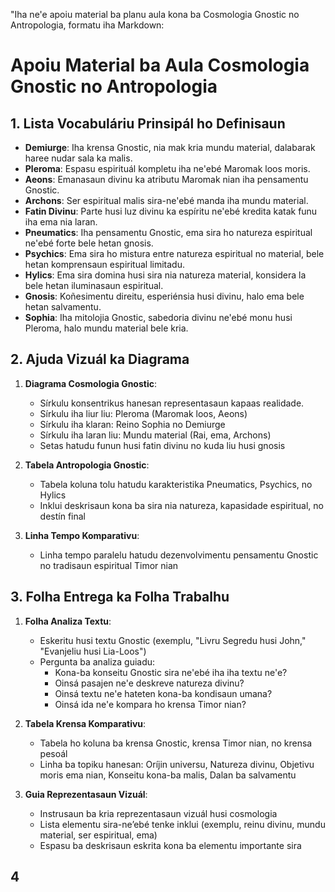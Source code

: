 "Iha ne'e apoiu material ba planu aula kona ba Cosmologia Gnostic no Antropologia, formatu iha Markdown:

# Apoiu Material ba Aula Cosmologia Gnostic no Antropologia

## 1. Lista Vocabuláriu Prinsipál ho Definisaun
- **Demiurge**: Iha krensa Gnostic, nia mak kria mundu material, dalabarak haree nudar sala ka malis.
- **Pleroma**: Espasu espirituál kompletu iha ne'ebé Maromak loos moris.
- **Aeons**: Emanasaun divinu ka atributu Maromak nian iha pensamentu Gnostic.
- **Archons**: Ser espiritual malis sira-ne'ebé manda iha mundu material.
- **Fatin Divinu**: Parte husi luz divinu ka espíritu ne'ebé kredita katak funu iha ema nia laran.
- **Pneumatics**: Iha pensamentu Gnostic, ema sira ho natureza espiritual ne'ebé forte bele hetan gnosis.
- **Psychics**: Ema sira ho mistura entre natureza espiritual no material, bele hetan komprensaun espiritual limitadu.
- **Hylics**: Ema sira domina husi sira nia natureza material, konsidera la bele hetan iluminasaun espiritual.
- **Gnosis**: Koñesimentu direitu, esperiénsia husi divinu, halo ema bele hetan salvamentu.
- **Sophia**: Iha mitolojia Gnostic, sabedoria divinu ne'ebé monu husi Pleroma, halo mundu material bele kria.

## 2. Ajuda Vizuál ka Diagrama

1. **Diagrama Cosmologia Gnostic**:
   - Sírkulu konsentrikus hanesan representasaun kapaas realidade.
   - Sírkulu iha liur liu: Pleroma (Maromak loos, Aeons)
   - Sírkulu iha klaran: Reino Sophia no Demiurge
   - Sírkulu iha laran liu: Mundu material (Rai, ema, Archons)
   - Setas hatudu funun husi fatin divinu no kuda liu husi gnosis

2. **Tabela Antropologia Gnostic**:
   - Tabela koluna tolu hatudu karakteristika Pneumatics, Psychics, no Hylics
   - Inklui deskrisaun kona ba sira nia natureza, kapasidade espiritual, no destín final

3. **Linha Tempo Komparativu**:
   - Linha tempo paralelu hatudu dezenvolvimentu pensamentu Gnostic no tradisaun espiritual Timor nian

## 3. Folha Entrega ka Folha Trabalhu

1. **Folha Analiza Textu**:
   - Eskeritu husi textu Gnostic (exemplu, "Livru Segredu husi John," "Evanjeliu husi Lia-Loos")
   - Pergunta ba analiza guiadu:
     * Kona-ba konseitu Gnostic sira ne'ebé iha iha textu ne'e?
     * Oinsá pasajen ne'e deskreve natureza divinu?
     * Oinsá textu ne'e hateten kona-ba kondisaun umana?
     * Oinsá ida ne'e kompara ho krensa Timor nian?

2. **Tabela Krensa Komparativu**:
   - Tabela ho koluna ba krensa Gnostic, krensa Timor nian, no krensa pesoál
   - Linha ba topiku hanesan: Oríjin universu, Natureza divinu, Objetivu moris ema nian, Konseitu kona-ba malis, Dalan ba salvamentu

3. **Guia Reprezentasaun Vizuál**:
   - Instrusaun ba kria reprezentasaun vizuál husi cosmologia
   - Lista elementu sira-ne’ebé tenke inklui (exemplu, reinu divinu, mundu material, ser espiritual, ema)
   - Espasu ba deskrisaun eskrita kona ba elementu importante sira

## 4